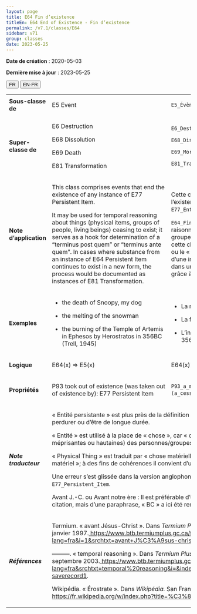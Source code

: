 ```yaml
---
layout: page
title: E64 Fin d’existence
titleEn: E64 End of Existence - Fin d’existence
permalink: /v7.1/classes/E64
sidebar: v71
group: classes
date: 2023-05-25
---
```


**Date de création** : 2020-05-03

**Dernière mise à jour** : 2023-05-25

<div class="lang-buttons">
 <button id="fr" class="activate">FR</button>
 <button id="en-fr">EN-FR</button>
</div>

<table>
<tbody>
<tr>
<td><strong>Sous-classe de</strong></td>
<td class="en">
<p>E5 Event </p>
</td>
<td>
<p><code class="language-plaintext highlighter-rouge">E5_Évènement</code> </p>
</td>
</tr>
<tr>
<td><strong>Super-classe de</strong></td>
<td class="en">
<p>E6 Destruction </p>
<p>E68 Dissolution </p>
<p>E69 Death </p>
<p>E81 Transformation</p>
</td>
<td>
<p><code class="language-plaintext highlighter-rouge">E6_Destruction</code> </p>
<p><code class="language-plaintext highlighter-rouge">E68_Dissolution</code> </p>
<p><code class="language-plaintext highlighter-rouge">E69_Mort</code> </p>
<p><code class="language-plaintext highlighter-rouge">E81_Transformation</code> </p>
</td>
</tr>
<tr>
<td><strong>Note d’application</strong></td>
<td class="en">
<p>This class comprises events that end the existence of any instance of E77 Persistent Item. </p>
<p>It may be used for temporal reasoning about things (physical items, groups of people, living beings) ceasing to exist; it serves as a hook for determination of a “terminus post quem” or “terminus ante quem”. In cases where substance from an instance of E64 Persistent Item continues to exist in a new form, the process would be documented as instances of E81 Transformation.</p>
</td>
<td>
<p>Cette classe comprend les évènements qui mettent fin à l’existence de n’importe quelle instance de <code class="language-plaintext highlighter-rouge">E77_Entité_persistante</code>.</p>
<p><code class="language-plaintext highlighter-rouge">E64_Fin_d’existence</code> peut être utilisée à des fins de raisonnement temporel sur des entités (entités matérielles, groupes de personnes, êtres vivants) qui cessent d’exister; cette classe permet de déterminer le « terminus post quem » ou le « terminus ante quem ». Dans les cas où la substance d’une instance de <code class="language-plaintext highlighter-rouge">E77_Entité_persistante</code> continue d’exister dans une nouvelle forme, le processus serait documenté grâce à des instances de <code class="language-plaintext highlighter-rouge">E81_Transformation</code>.</p>
</td>
</tr>
<tr>
<td><strong>Exemples</strong></td>
<td class="en">
<ul>
<li><p>the death of Snoopy, my dog  </p>
</li>
<li><p>the melting of the snowman  </p>
</li>
<li><p>the burning of the Temple of Artemis in Ephesos by Herostratos in 356BC (Trell, 1945)</p>
</li>
</ul>
</td>
<td>
<ul>
<li><p>La mort de Snoopy, mon chien</p>
</li>
<li><p>La fonte du bonhomme de neige</p>
</li>
<li><p>L’incendie du Temple d’Artémis à Éphèse par Érostrate en 356 AEC (Trell, 1945)</p>
</li>
</ul>
</td>
</tr>
<tr>
<td><strong>Logique</strong></td>
<td class="en">
<p>E64(x) ⇒ E5(x)</p>
</td>
<td>
<p>E64(x) ⇒ E5(x)</p>
</td>
</tr>
<tr>
<td><strong>Propriétés</strong></td>
<td class="en">
<p>P93 took out of existence (was taken out of existence by): E77 Persistent Item</p>
</td>
<td>
<p><code class="language-plaintext highlighter-rouge">P93_a_mis_fin_à_l’existence_de (a_cessé_d’exister_du_fait_de)</code> : <code class="language-plaintext highlighter-rouge">E77_Entité_persistante</code> </p>
</td>
</tr>
<tr>
<td><strong><em>Note traducteur</em></strong></td>
<td colspan="2">
<p>« Entité persistante » est plus près de la définition anglaise qui porte sur le fait de persister plutôt que de perdurer ou d’être de longue durée.</p>
<p>« Entité » est utilisé à la place de « chose », car « chose » n’inclut pas (à l’exception de désignations méprisantes ou hautaines) des personnes/groupes/humains. </p>
<p>« Physical Thing » est traduit par « chose matérielle » qui comprend « Physical Object » / « Objet matériel »; à des fins de cohérences il convient d’utiliser « Physical Item » / « entité matérielle ».</p>
<p>Une erreur s’est glissée dans la version anglophone, il ne s’agit pas de <code class="language-plaintext highlighter-rouge">E64_Persistent_Item</code>, mais bien de <code class="language-plaintext highlighter-rouge">E77_Persistent_Item</code>.</p>
<p>Avant J.-C. ou Avant notre ère : Il est préférable d’utiliser avant notre ère; puisqu’il ne s’agit pas d’une citation, mais d’une paraphrase, « BC » a ici été remplacé par « AEC » (avant l’ère commune).</p>
</td>
</tr>
<tr>
<td><strong><em>Références</em></strong></td>
<td colspan="2">
<p>Termium. « avant Jésus-Christ ». Dans <em>Termium Plus</em>. Ottawa, CA-ON: Gouvernement du Canada, 29 janvier 1997.<a href="https://www.btb.termiumplus.gc.ca/tpv2alpha/alpha-fra.html?lang=fra&i=1&srchtxt=avant+J%C3%A9sus-christ&codom2nd_wet=1#resultrecs"><span class="underline"> </span></a><a href="https://www.btb.termiumplus.gc.ca/tpv2alpha/alpha-fra.html?lang=fra&i=1&srchtxt=avant+J%C3%A9sus-christ&codom2nd_wet=1#resultrecs"><span class="underline">https://www.btb.termiumplus.gc.ca/tpv2alpha/alpha-fra.html?lang=fra&i=1&srchtxt=avant+J%C3%A9sus-christ&codom2nd_wet=1#resultrecs</span></a>.</p>
<p>———. « temporal reasoning ». Dans <em>Termium Plus.</em> Ottawa, CA-ON: Gouvernment du Canada, 19 septembre 2003.<a href="https://www.btb.termiumplus.gc.ca/tpv2alpha/alpha-fra.html?lang=fra&srchtxt=temporal%20reasoning&i=&index=alt&sg_kp_wet=921138&fchrcrdnm=1#fichesauve-saverecord1"><span class="underline"> </span></a><a href="https://www.btb.termiumplus.gc.ca/tpv2alpha/alpha-fra.html?lang=fra&srchtxt=temporal%20reasoning&i=&index=alt&sg_kp_wet=921138&fchrcrdnm=1#fichesauve-saverecord1"><span class="underline">https://www.btb.termiumplus.gc.ca/tpv2alpha/alpha-fra.html?lang=fra&srchtxt=temporal%20reasoning&i=&index=alt&sg_kp_wet=921138&fchrcrdnm=1#fichesauve-saverecord1</span></a>.</p>
<p>Wikipédia. « Érostrate ». Dans <em>Wikipédia.</em> San Francisco, US-CA: Wikipédia, 4 août 2020.<a href="https://fr.wikipedia.org/w/index.php?title=%C3%89rostrate&oldid=173548642"><span class="underline"> </span></a><a href="https://fr.wikipedia.org/w/index.php?title=%C3%89rostrate&oldid=173548642"><span class="underline">https://fr.wikipedia.org/w/index.php?title=%C3%89rostrate&oldid=173548642</span></a>.</p>
</td>
</tr>
</tbody>
</table>
